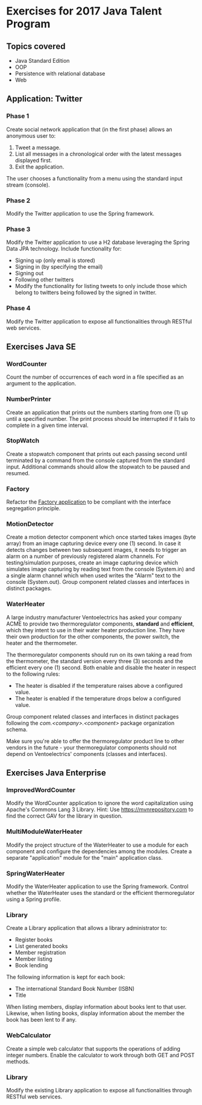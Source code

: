 # Exercises for 2017 Java Talent Program

## Topics covered
- Java Standard Edition
- OOP
- Persistence with relational database
- Web

## Application: Twitter

### Phase 1
Create social network application that (in the first phase) allows an anonymous user to:

1. Tweet a message.
2. List all messages in a chronological order with the latest messages displayed first.
3. Exit the application.

The user chooses a functionality from a menu using the standard input stream (console).

### Phase 2
Modify the Twitter application to use the Spring framework.

### Phase 3
Modify the Twitter application to use a H2 database leveraging the Spring Data JPA technology. Include functionality for:

- Signing up (only email is stored)
- Signing in (by specifying the email)
- Signing out
- Following other twitters
- Modify the functionality for listing tweets to only include those which belong to twitters being followed by the signed in twitter.

### Phase 4
Modify the Twitter application to expose all functionalities through RESTful web services.

## Exercises Java SE

### WordCounter
Count the number of occurrences of each word in a file specified as an argument to the application. 

### NumberPrinter
Create an application that prints out the numbers starting from one (1) up until a specified number.
The print process should be interrupted if it fails to complete in a given time interval.

### StopWatch
Create a stopwatch component that prints out each passing second until terminated by a command from the console captured from the standard input.
Additional commands should allow the stopwatch to be paused and resumed. 

### Factory
Refactor the [Factory application](https://github.com/nikola-zivkov/svs-talent/tree/master/01.%20Java%20SE/Code/15.02%20-%20Exercise%20-%20Factory%20(ISP)/Factory.Bad/src "Factory (ISP)/Factory.Bad") to be compliant with the interface segregation principle.

### MotionDetector
Create a motion detector component which once started takes images (byte array) from an image capturing device every one (1) second. In case it detects changes between two subsequent images, it needs to trigger an alarm on a number of previously registered alarm channels.
For testing/simulation purposes, create an image capturing device which simulates image capturing by reading text from the console (System.in) and a single alarm channel which when used writes the "Alarm" text to the console (System.out). Group component related classes and interfaces in distinct packages.

### WaterHeater
A large industry manufacturer Ventoelectrics has asked your company ACME to provide two thermoregulator components, **standard** and **efficient**, which they intent to use in their water heater production line. They have their own production for the other components, the power switch, the heater and the thermometer.

The thermoregulator components should run on its own taking a read from the thermometer, the standard version every three (3) seconds and the efficient every one (1) second. Both enable and disable the heater in respect to the following rules:

- The heater is disabled if the temperature raises above a configured value.
- The heater is enabled if the temperature drops below a configured value.

Group component related classes and interfaces in distinct packages following the *com.<company\>.<component\>* package organization schema.

Make sure you're able to offer the thermoregulator product line to other vendors in the future - your thermoregulator components should not depend on Ventoelectrics' components (classes and interfaces).

## Exercises Java Enterprise

### ImprovedWordCounter
Modify the WordCounter application to ignore the word capitalization using Apache's Commons Lang 3 Library. Hint: Use https://mvnrepository.com to find the correct GAV for the library in question.

### MultiModuleWaterHeater
Modify the project structure of the WaterHeater to use a module for each component and configure the dependencies among the modules. Create a separate "application" module for the "main" application class.

### SpringWaterHeater
Modify the WaterHeater application to use the Spring framework. Control whether the WaterHeater uses the standard or the efficient thermoregulator using a Spring profile.

### Library
Create a Library application that allows a library administrator to:

- Register books
- List generated books
- Member registration
- Member listing
- Book lending

The following information is kept for each book:

- The international Standard Book Number (ISBN)
- Title

When listing members, display information about books lent to that user. Likewise, when listing books, display information about the member the book has been lent to if any.

### WebCalculator
Create a simple web calculator that supports the operations of adding integer numbers. Enable the calculator to work through both GET and POST methods.

### Library
Modify the existing Library application to expose all functionalities through RESTful web services.

